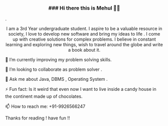    <h3 align ="center">   ### Hi there this is Mehul 👋😄 </h3> . 
   
   </br> 
   
                                                                  
                                                                  
                                                                  
                                                                        
<p align = "center"> I  am a  3rd Year undergraduate student. I aspire to be a valuable resource in society, I love to develop new software and bring my ideas to life . I come up with creative solutions for complex problems. I believe in constant learning and exploring new things, wish to travel around the globe and write a book about it.  </p>
  

<p>🌱 I’m currently improving my problem solving skills.
   
👯 I’m looking to collaborate as problem solver .
   
💬 Ask me about Java,  DBMS , Operating System .
   
⚡ Fun fact: Is it weird that even now I want to live inside a candy house in the continent made up of chocolates.   
   
📫 How to reach me:  +91-9926566247 </p>  
  
Thanks for reading  ! 
have fun !! 
                                                                       
                                                                       
                                                                       
                                                                       
                                                                       
                                                                       
                                                                       
                                                                       

<!--

Here are some ideas to get you started:

- 🔭 I’m currently working on ...
- 🌱 I’m currently learning ...
- 👯 I’m looking to collaborate on ...
- 🤔 I’m looking for help with ...
- 💬 Ask me about ...
- 📫 How to reach me: ...
- 😄 Pronouns: ...
- ⚡ Fun fact: ...
-->
